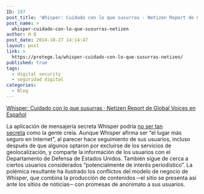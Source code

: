 ```yaml
---
ID: 197
post_title: 'Whisper: Cuidado con lo que susurras · Netizen Report de Global Voices en Español'
post_name: >
  whisper-cuidado-con-lo-que-susurras-netizen
author: H Q
post_date: 2014-10-27 14:14:47
layout: post
link: >
  https://protege.la/whisper-cuidado-con-lo-que-susurras-netizen/
published: true
tags:
  - digital security
  - seguridad digital
categories:
  - Blog
---
```

[Whisper: Cuidado con lo que susurras · Netizen Report de Global Voices en Español][1] <div class="link_description">
  La aplicación de mensajería secreta Whisper podría <a title="Texto en inglés" href="http://www.theguardian.com/world/2014/oct/16/-sp-revealed-whisper-app-tracking-users" target="_blank" rel="noopener">no ser tan secreta</a> como la gente creía. Aunque Whisper afirma ser “el lugar más seguro en Internet”, al parecer hace seguimiento de sus usuarios, incluso después de que algunos optaron por excluirse de los servicios de geolocalización, y comparte la información de los usuarios con el Departamento de Defensa de Estados Unidos. También sigue de cerca a ciertos usuarios considerados “potencialmente de interés periodístico”. La polémica resultante ha ilustrado los conflictos del modelo de negocio de Whisper, que combina la producción de contenidos ─el sitio se presenta así ante los sitios de noticias─ con promesas de anonimato a sus usuarios.
</div>

 [1]: http://es.globalvoicesonline.org/2014/10/27/netizen-report-usuarios-de-medios-sociales-silenciados-mediante-arrestos-y-asesinatos/